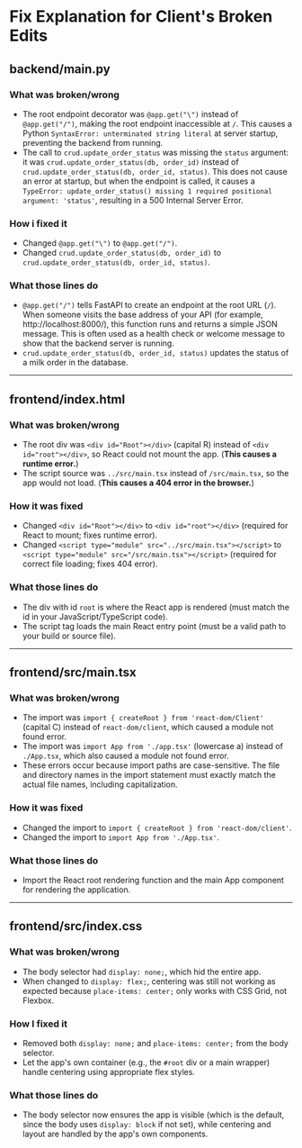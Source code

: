 # Fix Explanation for Client's Broken Edits

## backend/main.py

### What was broken/wrong
- The root endpoint decorator was `@app.get("\")` instead of `@app.get("/")`, making the root endpoint inaccessible at `/`. This causes a Python `SyntaxError: unterminated string literal` at server startup, preventing the backend from running.
- The call to `crud.update_order_status` was missing the `status` argument: it was `crud.update_order_status(db, order_id)` instead of `crud.update_order_status(db, order_id, status)`. This does not cause an error at startup, but when the endpoint is called, it causes a `TypeError: update_order_status() missing 1 required positional argument: 'status'`, resulting in a 500 Internal Server Error.

### How i fixed it
- Changed `@app.get("\")` to `@app.get("/")`.
- Changed `crud.update_order_status(db, order_id)` to `crud.update_order_status(db, order_id, status)`.

### What those lines do
- `@app.get("/")` tells FastAPI to create an endpoint at the root URL (`/`). When someone visits the base address of your API (for example, http://localhost:8000/), this function runs and returns a simple JSON message. This is often used as a health check or welcome message to show that the backend server is running.
- `crud.update_order_status(db, order_id, status)` updates the status of a milk order in the database.

---

## frontend/index.html

### What was broken/wrong
- The root div was `<div id="Root"></div>` (capital R) instead of `<div id="root"></div>`, so React could not mount the app. (**This causes a runtime error.**)
- The script source was `../src/main.tsx` instead of `/src/main.tsx`, so the app would not load. (**This causes a 404 error in the browser.**)

### How it was fixed
- Changed `<div id="Root"></div>` to `<div id="root"></div>` (required for React to mount; fixes runtime error).
- Changed `<script type="module" src="../src/main.tsx"></script>` to `<script type="module" src="/src/main.tsx"></script>` (required for correct file loading; fixes 404 error).

### What those lines do
- The div with id `root` is where the React app is rendered (must match the id in your JavaScript/TypeScript code).
- The script tag loads the main React entry point (must be a valid path to your build or source file).

---

## frontend/src/main.tsx

### What was broken/wrong
- The import was `import { createRoot } from 'react-dom/Client'` (capital C) instead of `react-dom/client`, which caused a module not found error.
- The import was `import App from './app.tsx'` (lowercase a) instead of `./App.tsx`, which also caused a module not found error.
- These errors occur because import paths are case-sensitive. The file and directory names in the import statement must exactly match the actual file names, including capitalization.

### How it was fixed
- Changed the import to `import { createRoot } from 'react-dom/client'`.
- Changed the import to `import App from './App.tsx'`.

### What those lines do
- Import the React root rendering function and the main App component for rendering the application.

---

## frontend/src/index.css

### What was broken/wrong
- The body selector had `display: none;`, which hid the entire app.
- When changed to `display: flex;`, centering was still not working as expected because `place-items: center;` only works with CSS Grid, not Flexbox.

### How I fixed it
- Removed both `display: none;` and `place-items: center;` from the body selector.
- Let the app's own container (e.g., the `#root` div or a main wrapper) handle centering using appropriate flex styles.

### What those lines do
- The body selector now ensures the app is visible (which is the default, since the body uses `display: block` if not set), while centering and layout are handled by the app's own components.
